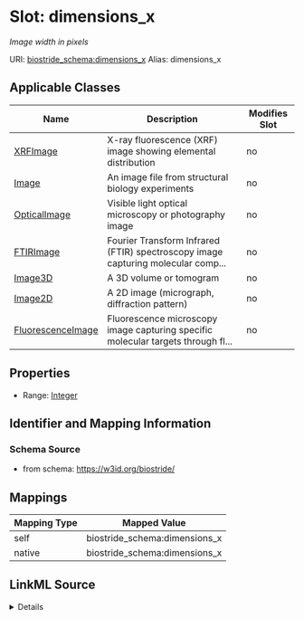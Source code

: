 

# Slot: dimensions_x 


_Image width in pixels_





URI: [biostride_schema:dimensions_x](https://w3id.org/biostride/schema/dimensions_x)
Alias: dimensions_x

<!-- no inheritance hierarchy -->





## Applicable Classes

| Name | Description | Modifies Slot |
| --- | --- | --- |
| [XRFImage](XRFImage.md) | X-ray fluorescence (XRF) image showing elemental distribution |  no  |
| [Image](Image.md) | An image file from structural biology experiments |  no  |
| [OpticalImage](OpticalImage.md) | Visible light optical microscopy or photography image |  no  |
| [FTIRImage](FTIRImage.md) | Fourier Transform Infrared (FTIR) spectroscopy image capturing molecular comp... |  no  |
| [Image3D](Image3D.md) | A 3D volume or tomogram |  no  |
| [Image2D](Image2D.md) | A 2D image (micrograph, diffraction pattern) |  no  |
| [FluorescenceImage](FluorescenceImage.md) | Fluorescence microscopy image capturing specific molecular targets through fl... |  no  |






## Properties

* Range: [Integer](Integer.md)




## Identifier and Mapping Information






### Schema Source


* from schema: https://w3id.org/biostride/




## Mappings

| Mapping Type | Mapped Value |
| ---  | ---  |
| self | biostride_schema:dimensions_x |
| native | biostride_schema:dimensions_x |




## LinkML Source

<details>
```yaml
name: dimensions_x
description: Image width in pixels
from_schema: https://w3id.org/biostride/
rank: 1000
alias: dimensions_x
owner: Image
domain_of:
- Image
range: integer

```
</details>